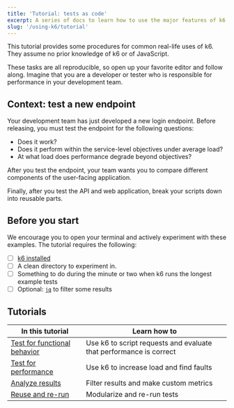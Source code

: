 ```yaml
---
title: 'Tutorial: tests as code'
excerpt: A series of docs to learn how to use the major features of k6
slug: '/using-k6/tutorial'
---
```


This tutorial provides some procedures for common real-life uses of k6.
They assume no prior knowledge of k6 or of JavaScript.

These tasks are all reproducible, so open up your favorite editor and follow along.
Imagine that you are a developer or tester who is responsible for performance in your development team.

## Context: test a new endpoint

Your development team has just developed a new login endpoint.
Before releasing, you must test the endpoint for the following questions:
  - Does it work?
  - Does it perform within the service-level objectives under average load?
  - At what load does performance degrade beyond objectives?
  
After you test the endpoint, your team wants you to compare different components of the user-facing application.

Finally, after you test the API and web application, break your scripts down into reusable parts. 

## Before you start

We encourage you to open your terminal and actively experiment with these examples.
The tutorial requires the following:
- [ ] [k6 installed](/get-started/installation) 
- [ ] A clean directory to experiment in.
- [ ] Something to do during the minute or two when k6 runs the longest example tests
- [ ] Optional: [`jq`](https://stedolan.github.io/jq/) to filter some results

## Tutorials

| In this tutorial                                                                | Learn how to                                                       |
|---------------------------------------------------------------------------------|--------------------------------------------------------------------|
| [Test for functional behavior](/using-k6/tutorial/test-for-functional-behavior) | Use k6 to script requests and evaluate that performance is correct |
| [Test for performance](/using-k6/tutorial/test-for-functional-behavior)         | Use k6 to increase load and find faults                            |
| [Analyze results](/using-k6/tutorial/analyze-results)                           | Filter results and make custom metrics                             |
| [Reuse and re-run](/using-k6/tutorial/reuse-and-re-run-tests)                          | Modularize and re-run tests                                         |


